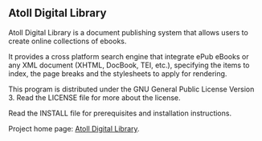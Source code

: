 
## Atoll Digital Library ##

Atoll Digital Library is a document publishing system that allows users to create online collections of ebooks.

It provides a cross platform search engine that integrate ePub eBooks or any XML document (XHTML, DocBook, TEI, etc.), specifying the items to index, the page breaks and the stylesheets to apply for rendering.

This program is distributed under the GNU General Public License Version 3.
Read the LICENSE file for more about the license.

Read the INSTALL file for prerequisites and installation instructions.

Project home page: [Atoll Digital Library](http://atoll-digital-library.org/en).
